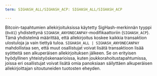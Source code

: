 ```yaml
---
term: SIGHASH_ALL/SIGHASH_ACP: SIGHASH_ALL/SIGHASH_ACP

---
```

Bitcoin-tapahtumien allekirjoituksissa käytetty SigHash-merkinnän tyyppi (`0x81`) yhdistettynä `SIGHASH_ANYONECANPAY`-modifikaattoriin (`SIGHASH_ACP`). Tämä yhdistelmä määrittää, että allekirjoitus koskee kaikkia transaktion ulostuloja ja vain tiettyä tuloa. `SIGHASH_ALL | SIGHASH_ANYONECANPAY` mahdollistaa sen, että muut osallistujat voivat lisätä transaktioon lisää syötteitä sen alkuperäisen allekirjoituksen jälkeen. Se on erityisen hyödyllinen yhteistyöskenaarioissa, kuten joukkorahoitustapahtumissa, joissa eri osallistujat voivat lisätä omia panoksiaan säilyttäen alkuperäisen allekirjoittajan sitoutuneiden tuotosten eheyden.